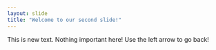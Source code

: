 ```yaml
---
layout: slide
title: "Welcome to our second slide!"
---
```

This is new text. Nothing important here!
Use the left arrow to go back!
